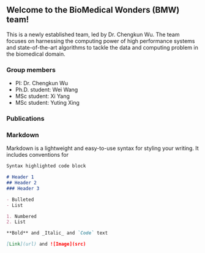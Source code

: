 ## Welcome to the BioMedical Wonders (BMW) team!

This is a newly established team, led by Dr. Chengkun Wu. The team focuses on harnessing the computing power of high performance systems and state-of-the-art algorithms to tackle the data and computing problem in the biomedical domain. 

### Group members
- PI: Dr. Chengkun Wu
- Ph.D. student: Wei Wang
- MSc student: Xi Yang
- MSc student: Yuting Xing

### Publications 

### Markdown

Markdown is a lightweight and easy-to-use syntax for styling your writing. It includes conventions for

```markdown
Syntax highlighted code block

# Header 1
## Header 2
### Header 3

- Bulleted
- List

1. Numbered
2. List

**Bold** and _Italic_ and `Code` text

[Link](url) and ![Image](src)
```


